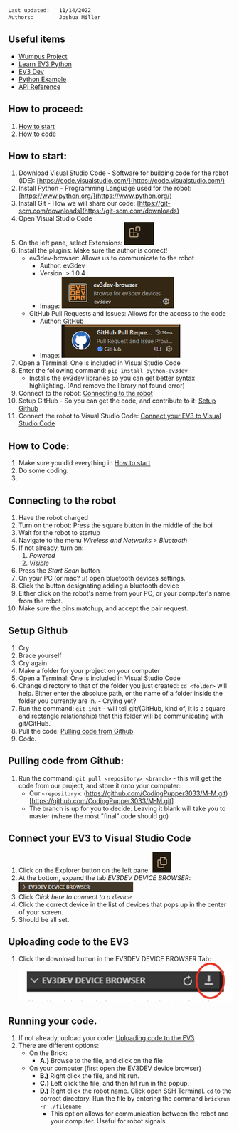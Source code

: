 ``` 
Last updated:   11/14/2022 
Authors:        Joshua Miller
```

## Useful items
* [Wumpus Project](https://homepages.hass.rpi.edu/heuveb/Teaching/M&M/WumpusWorld/WumpusWorld.htm)
* [Learn EV3 Python](https://sites.google.com/site/ev3devpython/learn_ev3_python)
* [EV3 Dev](https://www.ev3dev.org/)
* [Python Example](https://github.com/ev3dev/ev3dev-lang-python)
* [API Reference](https://ev3dev-lang.readthedocs.io/projects/python-ev3dev/en/ev3dev-stretch/spec.html)


## How to proceed:
1. [How to start](#how-to-start)
2. [How to code](#how-to-code)

## How to start:
1. Download Visual Studio Code - Software for building code for the robot (IDE): [https://code.visualstudio.com/](https://code.visualstudio.com/)
2. Install Python - Programming Language used for the robot: [https://www.python.org/](https://www.python.org/)
3. Install Git - How we will share our code: [https://git-scm.com/downloads](https://git-scm.com/downloads)
4. Open Visual Studio Code
5. On the left pane, select Extensions: ![Extensions button](readme-assets/extensions.png)
6. Install the plugins: Make sure the author is correct!
    * ev3dev-browser: Allows us to communicate to the robot
      * Author:     ev3dev
      * Version:    > 1.0.4
      * Image:      ![ev3dev-browser](readme-assets/rv3dev-browser-plugin.png)
    * GitHub Pull Requests and Issues: Allows for the access to the code
      * Author:     GitHub
      * Image:      ![GitHub Pull Requests and Issues](readme-assets/github-plugin.png)
7. Open a Terminal: One is included in Visual Studio Code
8. Enter the following command: ```pip install python-ev3dev```
   * Installs the ev3dev libraries so you can get better syntax highlighting. (And remove the library not found error)
9. Connect to the robot: [Connecting to the robot](#connecting-to-the-robot)
10. Setup GitHub - So you can get the code, and contribute to it: [Setup Github](#setup-github)
11. Connect the robot to Visual Studio Code: [Connect your EV3 to Visual Studio Code](#connect-your-ev3-to-visual-studio-code)


## How to Code:
1. Make sure you did everything in [How to start](#how-to-start)
2. Do some coding.
3. 


## Connecting to the robot
1. Have the robot charged
2. Turn on the robot: Press the square button in the middle of the boi
3. Wait for the robot to startup
4. Navigate to the menu *Wireless and Networks > Bluetooth*
5. If not already, turn on:
   1. *Powered*
   2. *Visible*
6. Press the *Start Scan* button
7. On your PC (or mac? :/) open bluetooth devices settings.
8. Click the button designating adding a bluetooth device
9. Either click on the robot's name from your PC, or your computer's name from the robot.
10. Make sure the pins matchup, and accept the pair request.


## Setup Github
1. Cry
2. Brace yourself
3. Cry again
4. Make a folder for your project on your computer
5. Open a Terminal: One is included in Visual Studio Code
6. Change directory to that of the folder you just created: ```cd <folder>``` will help. Either enter the absolute path, or the name of a folder inside the folder you currently are in. - Crying yet?
7. Run the command: ```git init``` - will tell git/(GitHub, kind of, it is a square and rectangle relationship) that this folder will be communicating with git/GitHub. 
8. Pull the code: [Pulling code from Github](#pulling-code-from-github)
9. Code.


## Pulling code from Github:
1. Run the command: ```git pull <repository> <branch>``` - this will get the code from our project, and store it onto your computer:
    * Our ```<repository>```: (https://github.com/CodingPupper3033/M-M.git)[https://github.com/CodingPupper3033/M-M.git]
    * The branch is up for you to decide. Leaving it blank will take you to master (where the most "final" code should go)


## Connect your EV3 to Visual Studio Code
1. Click on the Explorer button on the left pane: ![Explorer Button](readme-assets/explorer-button.png)
2. At the bottom, expand the tab *EV3DEV DEVICE BROWSER*: ![EV3DEV DEVICE BROWSER](readme-assets/ev3-device-browser-tab.png)
3. Click *Click here to connect to a device*
4. Click the correct device in the list of devices that pops up in the center of your screen.
5. Should be all set.

## Uploading code to the EV3
1. Click the download button in the EV3DEV DEVICE BROWSER Tab: ![Download Button](readme-assets/download-button.png)

## Running your code.
1. If not already, upload your code: [Uploading code to the EV3](#uploading-code-to-the-ev3)
2. There are different options:
   * On the Brick:
     * **A.)** Browse to the file, and click on the file
   * On your computer (first open the EV3DEV device browser)
     * **B.)** Right click the file, and hit run.
     * **C.)** Left click the file, and then hit run in the popup.
     * **D.)** Right click the robot name. Click open SSH Terminal. ```cd``` to the correct directory. Run the file by entering the command ```brickrun -r ./filename```
       * This option allows for communication between the robot and your computer. Useful for robot signals.
